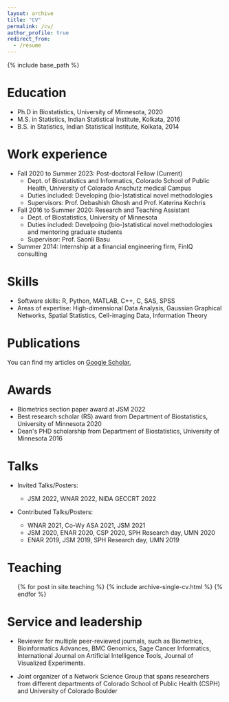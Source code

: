 ```yaml
---
layout: archive
title: "CV"
permalink: /cv/
author_profile: true
redirect_from:
  - /resume
---
```


{% include base_path %}

Education
======
* Ph.D in Biostatistics, University of Minnesota, 2020
* M.S. in Statistics, Indian Statistical Institute, Kolkata, 2016
* B.S. in Statistics, Indian Statistical Institute, Kolkata, 2014


Work experience
======
* Fall 2020 to Summer 2023: Post-doctoral Fellow (Current)
  * Dept. of Biostatistics and Informatics, Colorado School of Public Health, University of Colorado Anschutz medical Campus
  * Duties included: Developing (bio-)statistical novel methodologies
  * Supervisors: Prof. Debashish Ghosh and Prof. Katerina Kechris
* Fall 2016 to Summer 2020: Research and Teaching Assistant
  * Dept. of Biostatistics, University of Minnesota
  * Duties included: Develpoing (bio-)statistical novel methodologies and mentoring graduate students
  * Supervisor: Prof. Saonli Basu
* Summer 2014: Internship at a financial engineering firm, FinIQ consulting

Skills
======
* Software skills: R, Python, MATLAB, C++, C, SAS, SPSS
* Areas of expertise: High-dimensional Data Analysis, Gaussian Graphical Networks, Spatial Statistics, Cell-imaging Data, Information Theory

Publications
======
You can find my articles on <u><a href="https://scholar.google.com/citations?user=8NeELr8AAAAJ&hl=en
">Google Scholar</a>.</u>

Awards
======
* Biometrics section paper award at JSM 2022
* Best research scholar (RS) award from Department of Biostatistics, University of Minnesota 2020
* Dean's PHD scholarship from Department of Biostatistics, University of Minnesota 2016
 
Talks
======
* Invited Talks/Posters: 
  * JSM 2022, WNAR 2022, NIDA GECCRT 2022  

* Contributed Talks/Posters:
   * WNAR 2021, Co-Wy ASA 2021, JSM 2021
   * JSM 2020, ENAR 2020, CSP 2020, SPH Research day, UMN 2020
   * ENAR 2019, JSM 2019, SPH Research day, UMN 2019
 
Teaching
======
  <ul>{% for post in site.teaching %}
    {% include archive-single-cv.html %}
  {% endfor %}</ul>
  
Service and leadership
======
* Reviewer for multiple peer-reviewed journals, such as Biometrics, Bioinformatics Advances, BMC Genomics, Sage Cancer Informatics, International Journal on Artificial Intelligence Tools, Journal of Visualized Experiments.

* Joint organizer of a Network Science Group that spans researchers from different departments of Colorado School of Public Health (CSPH) and University of Colorado Boulder


